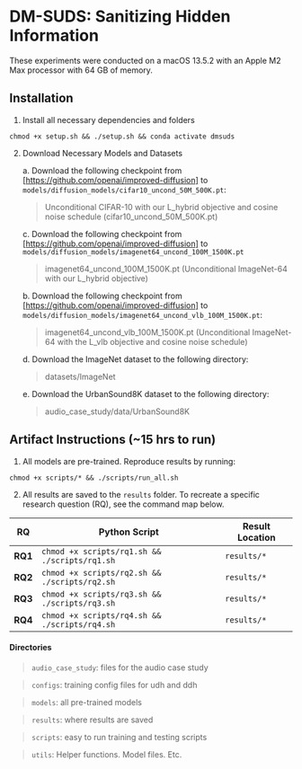 # DM-SUDS: Sanitizing Hidden Information
These experiments were conducted on a macOS 13.5.2 with an Apple M2 Max processor with 64 GB of memory.

## Installation
1. Install all necessary dependencies and folders
```
chmod +x setup.sh && ./setup.sh && conda activate dmsuds
```

2. Download Necessary Models and Datasets
   
   a. Download the following checkpoint from [https://github.com/openai/improved-diffusion] to `models/diffusion_models/cifar10_uncond_50M_500K.pt`:
      > Unconditional CIFAR-10 with our L_hybrid objective and cosine noise schedule (cifar10_uncond_50M_500K.pt)

   c. Download the following checkpoint from [https://github.com/openai/improved-diffusion] to `models/diffusion_models/imagenet64_uncond_100M_1500K.pt`
      > imagenet64_uncond_100M_1500K.pt (Unconditional ImageNet-64 with our L_hybrid objective)

   b. Download the following checkpoint from [https://github.com/openai/improved-diffusion] to `models/diffusion_models/imagenet64_uncond_vlb_100M_1500K.pt`:
      > imagenet64_uncond_vlb_100M_1500K.pt (Unconditional ImageNet-64 with the L_vlb objective and cosine noise schedule)

   d. Download the ImageNet dataset to the following directory:
      > datasets/ImageNet

   e. Download the UrbanSound8K dataset to the following directory:
      > audio_case_study/data/UrbanSound8K


## Artifact Instructions (~15 hrs to run)
1. All models are pre-trained. Reproduce results by running:
```
chmod +x scripts/* && ./scripts/run_all.sh
```
2. All results are saved to the `results` folder. To recreate a specific research question (RQ), see the command map below.

| RQ | Python Script | Result Location |
| -------- | -------- | -------- |
| **RQ1** | `chmod +x scripts/rq1.sh && ./scripts/rq1.sh` | `results/*` |
| **RQ2** | `chmod +x scripts/rq2.sh && ./scripts/rq2.sh` | `results/*` |
| **RQ3** | `chmod +x scripts/rq3.sh && ./scripts/rq3.sh` | `results/*` |
| **RQ4** | `chmod +x scripts/rq4.sh && ./scripts/rq4.sh` | `results/*` |


#### Directories
> `audio_case_study`: files for the audio case study

> `configs`: training config files for udh and ddh

> `models`: all pre-trained models

> `results`: where results are saved

> `scripts`: easy to run training and testing scripts

> `utils`: Helper functions. Model files. Etc.


